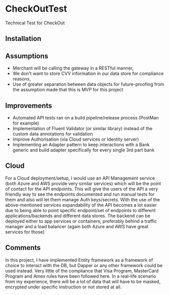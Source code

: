 # CheckOutTest
Technical Test for CheckOut

## Installation

## Assumptions
- Merchant will be calling the gateway in a RESTful manner,
- We don't want to store CVV information in our data store for compliance reasons,
- Use of greater separation between data objects for future-proofing from the assumption made that this is MVP for this project

## Improvements
- Automated API tests ran on a build pipeline/release process (PostMan for example)
- Implementation of Fluent Validator (or similar library) instead of the custom data annotations for validation
- Improve Authorisation (via Cloud services or Identity server)
- Implementing an Adapter pattern to keep interactions with a Bank generic and build adapter specifically for every single 3rd part bank

## Cloud
For a Cloud deployment/setup, I would use an API Management service (both Azure and AWS provide very similar services) which will be the point of contact for the API endpoints.
This will give the users of the API a very friendly way to see the endpoints documented and run manual tests for them and also will let them manage Auth keys/secrets. With the use
of the above-mentioned services expandability of the API becomes a lot easier due to being able to point specific endpoint/set of endpoints to different applications/backends and
different data stores. The backend can be deployed either to app services or containers, preferably behind a traffic manager and a load balancer (again both Azure and AWS have great
services for those)

## Comments
In this project, I have implemented Entity framework as a framework of choice to interact with the DB, but Dapper or any other framework could be used instead.
Very little of the compliance that Visa Program, MasterCard Program and Amex rules have been followed here. In a real-life scenario from my experience, there will be
a lot of data that will have to be masked, encrypted under specific instruction or not stored at all.
